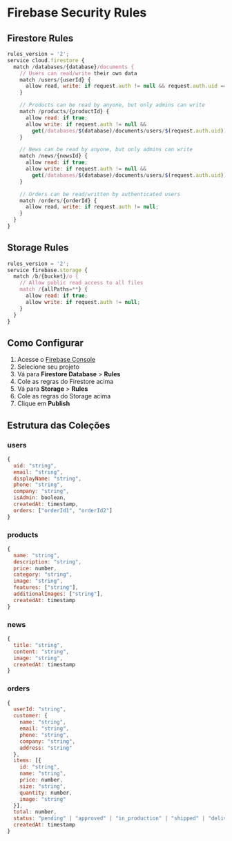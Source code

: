 # Firebase Security Rules

## Firestore Rules

```javascript
rules_version = '2';
service cloud.firestore {
  match /databases/{database}/documents {
    // Users can read/write their own data
    match /users/{userId} {
      allow read, write: if request.auth != null && request.auth.uid == userId;
    }

    // Products can be read by anyone, but only admins can write
    match /products/{productId} {
      allow read: if true;
      allow write: if request.auth != null &&
        get(/databases/$(database)/documents/users/$(request.auth.uid)).data.isAdmin == true;
    }

    // News can be read by anyone, but only admins can write
    match /news/{newsId} {
      allow read: if true;
      allow write: if request.auth != null &&
        get(/databases/$(database)/documents/users/$(request.auth.uid)).data.isAdmin == true;
    }

    // Orders can be read/written by authenticated users
    match /orders/{orderId} {
      allow read, write: if request.auth != null;
    }
  }
}
```

## Storage Rules

```javascript
rules_version = '2';
service firebase.storage {
  match /b/{bucket}/o {
    // Allow public read access to all files
    match /{allPaths=**} {
      allow read: if true;
      allow write: if request.auth != null;
    }
  }
}
```

## Como Configurar

1. Acesse o [Firebase Console](https://console.firebase.google.com/)
2. Selecione seu projeto
3. Vá para **Firestore Database** > **Rules**
4. Cole as regras do Firestore acima
5. Vá para **Storage** > **Rules**
6. Cole as regras do Storage acima
7. Clique em **Publish**

## Estrutura das Coleções

### users

```javascript
{
  uid: "string",
  email: "string",
  displayName: "string",
  phone: "string",
  company: "string",
  isAdmin: boolean,
  createdAt: timestamp,
  orders: ["orderId1", "orderId2"]
}
```

### products

```javascript
{
  name: "string",
  description: "string",
  price: number,
  category: "string",
  image: "string",
  features: ["string"],
  additionalImages: ["string"],
  createdAt: timestamp
}
```

### news

```javascript
{
  title: "string",
  content: "string",
  image: "string",
  createdAt: timestamp
}
```

### orders

```javascript
{
  userId: "string",
  customer: {
    name: "string",
    email: "string",
    phone: "string",
    company: "string",
    address: "string"
  },
  items: [{
    id: "string",
    name: "string",
    price: number,
    size: "string",
    quantity: number,
    image: "string"
  }],
  total: number,
  status: "pending" | "approved" | "in_production" | "shipped" | "delivered" | "cancelled",
  createdAt: timestamp
}
```
